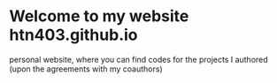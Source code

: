 # Welcome to my website htn403.github.io
personal website, where you can find codes for the projects I authored (upon the agreements with my coauthors)
